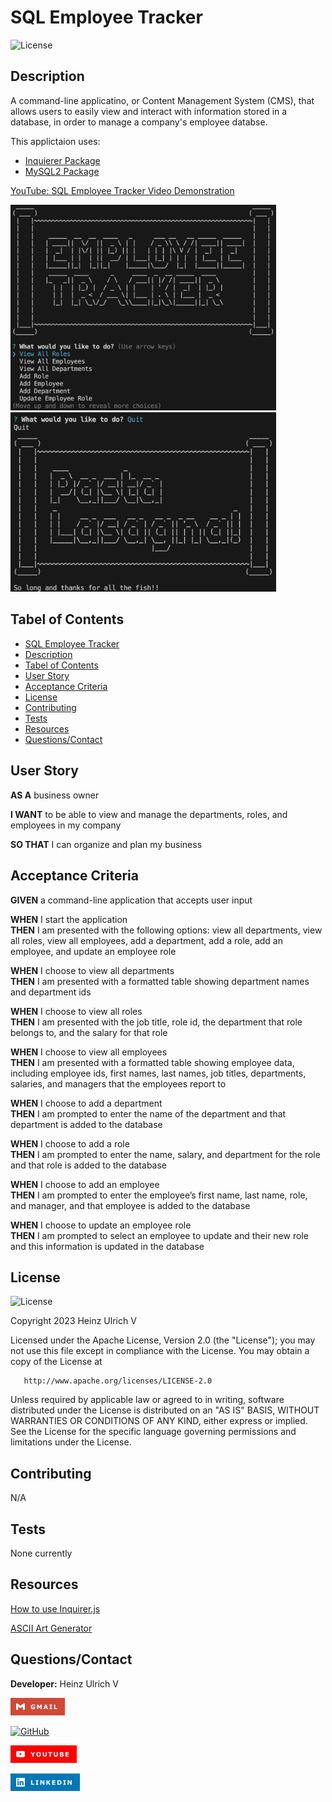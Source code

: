 # SQL Employee Tracker

![License](https://img.shields.io/badge/License-Apache%202.0-blue.svg)

## Description

A command-line applicatino, or Content Management System (CMS), that allows users to easily view and interact with information stored in a database, in order to manage a company's employee databse.

This applictaion uses:

- [Inquierer Package](https://www.npmjs.com/package/inquirer/v/8.2.4)
- [MySQL2 Package](https://www.npmjs.com/package/mysql2)

[YouTube: SQL Employee Tracker Video Demonstration](https://www.youtube.com/watch?v=aUWs9hD5Fr8)

<img src="Assets/Images/ET_Srt_Bnnr.jpg" alt="Description" width="425"/><br>
<img src="Assets/Images/ET_Qt_Bnnr.jpg" alt="Description" width="425"/>

## Tabel of Contents

- [SQL Employee Tracker](#sql-employee-tracker)<br>
- [Description](#description)<br>
- [Tabel of Contents](#tabel-of-contents)<br>
- [User Story](#user-story)<br>
- [Acceptance Criteria](#acceptance-criteria)<br>
- [License](#license)<br>
- [Contributing](#contributing)<br>
- [Tests](#tests)<br>
- [Resources](#resources)<br>
- [Questions/Contact](#questionscontact)

## User Story

**AS A** business owner <br>

**I WANT** to be able to view and manage the departments, roles, and employees in my company <br>

**SO THAT** I can organize and plan my business

## Acceptance Criteria

**GIVEN** a command-line application that accepts user input

**WHEN** I start the application <br>
**THEN** I am presented with the following options: view all departments, view all roles, view all employees, add a department, add a role, add an employee, and update an employee role

**WHEN** I choose to view all departments <br>
**THEN** I am presented with a formatted table showing department names and department ids

**WHEN** I choose to view all roles <br>
**THEN** I am presented with the job title, role id, the department that role belongs to, and the salary for that role

**WHEN** I choose to view all employees <br>
**THEN** I am presented with a formatted table showing employee data, including employee ids, first names, last names, job titles, departments, salaries, and managers that the employees report to

**WHEN** I choose to add a department <br>
**THEN** I am prompted to enter the name of the department and that department is added to the database

**WHEN** I choose to add a role <br>
**THEN** I am prompted to enter the name, salary, and department for the role and that role is added to the database

**WHEN** I choose to add an employee <br>
**THEN** I am prompted to enter the employee’s first name, last name, role, and manager, and that employee is added to the database

**WHEN** I choose to update an employee role <br>
**THEN** I am prompted to select an employee to update and their new role and this information is updated in the database

## License

![License](https://img.shields.io/badge/License-Apache%202.0-blue.svg)

Copyright 2023 Heinz Ulrich V

Licensed under the Apache License, Version 2.0 (the "License");
you may not use this file except in compliance with the License.
You may obtain a copy of the License at

       http://www.apache.org/licenses/LICENSE-2.0

Unless required by applicable law or agreed to in writing, software
distributed under the License is distributed on an "AS IS" BASIS,
WITHOUT WARRANTIES OR CONDITIONS OF ANY KIND, either express or implied.
See the License for the specific language governing permissions and
limitations under the License.

## Contributing

N/A

## Tests

None currently

## Resources

[How to use Inquirer.js](https://javascript.plainenglish.io/how-to-inquirer-js-c10a4e05ef1f)

[ASCII Art Generator](https://www.asciiart.eu/text-to-ascii-art)

## Questions/Contact

**Developer:** Heinz Ulrich V

[![Gmail](assets/images/GMAIL.png)](mailto:heinzulrichv@gmail.com)<br>

[![GitHub](https://img.shields.io/badge/GitHub-100000?style=for-the-badge&logo=github&logoColor=white)](https://www.github.com/TheOarsman)<br>

[![YouTube](assets/images/YouTube.png)](https://www.youtube.com/@theoarsman4581)<br>

[![LinkedIn](assets/images/LinkedIn.png)](https://www.linkedin.com/in/heinz-ulrich-v-3a3486a0/)
